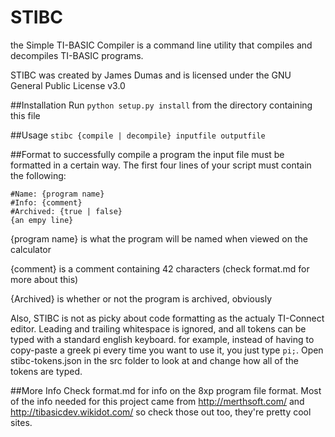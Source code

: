 # STIBC
 the Simple TI-BASIC Compiler is a command line utility that compiles and decompiles TI-BASIC programs.
 
 STIBC was created by James Dumas and is licensed under the GNU General Public License v3.0

##Installation
Run `python setup.py install` from the directory containing this file

##Usage
`stibc {compile | decompile} inputfile outputfile`

##Format
to successfully compile a program the input file must be formatted in a certain way. 
The first four lines of your script must contain the following:

```
#Name: {program name}
#Info: {comment}
#Archived: {true | false}
{an empy line}
```
{program name} is what the program will be named when viewed on the calculator

{comment} is a comment containing 42 characters (check format.md for more about this)

{Archived} is whether or not the program is archived, obviously

Also, STIBC is not as picky about code formatting as the actualy TI-Connect editor.  Leading and trailing whitespace is ignored, and all tokens can be typed with a standard english keyboard. for example, instead of having to copy-paste a greek pi every time you want to use it, you just type `pi;`. Open stibc-tokens.json in the src folder to look at and change how all of the tokens are typed.

##More Info
Check format.md for info on the 8xp program file format.  Most of the info needed for this project came from http://merthsoft.com/ and http://tibasicdev.wikidot.com/ so check those out too, they're pretty cool sites.
